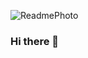 ![ReadmePhoto](https://github.com/nathangatto/nathangatto/assets/121321077/6f76056d-cd3c-4f2b-b968-4353a922295d)


### Hi there 👋

<!--
**nathangatto/nathangatto** is a ✨ _special_ ✨ repository because its `README.md` (this file) appears on your GitHub profile.

Here are some ideas to get you started:

- 🔭 I’m currently working on ...
- 🌱 I’m currently learning ...
- 👯 I’m looking to collaborate on ...
- 🤔 I’m looking for help with ...
- 💬 Ask me about ...
- 📫 How to reach me: ...
- 😄 Pronouns: ...
- ⚡ Fun fact: ...
-->
